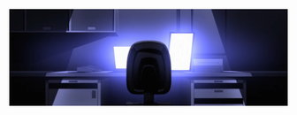 <img src="https://raw.githubusercontent.com/Nekall/Nekall/main/img/chair-and-pc.PNG" alt="computer and chair">
